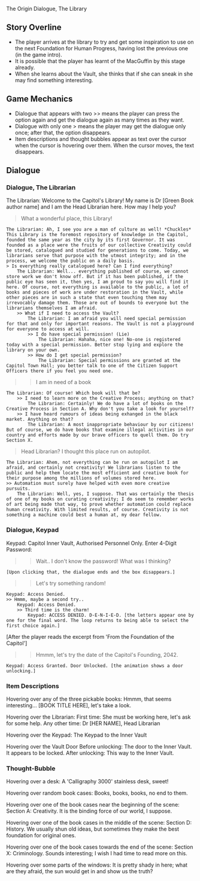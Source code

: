The Origin
Dialogue, The Library

## Story Overline

- The player arrives at the library to try and get some inspiration to use on the next Foundation for Human Progress, having lost the previous one (in the game intro).
- It is possible that the player has learnt of the MacGuffin by this stage already.
- When she learns about the Vault, she thinks that if she can sneak in she may find something interesting.

## Game Mechanics

- Dialogue that appears with two >> means the player can press the option again and get the dialogue again as many times as they want.
- Dialogue with only one > means the player may get the dialogue only once; after that, the option disappears.
- Item descriptions and thought bubbles appear as text over the cursor when the cursor is hovering over them. When the cursor moves, the text disappears.

## Dialogue

### Dialogue, The Librarian

The Librarian: Welcome to the Capitol's Library! My name is Dr [Green Book author name] and I am the Head Librarian here. How may I help you?

> What a wonderful place, this Library!

    The Librarian: Ah, I see you are a man of culture as well! *Chuckles* This Library is the foremost repository of knowledge in the Capitol, founded the same year as the city by its first Governor. It was founded as a place were the fruits of our collective Creativity could be stored, catalogued and studied for generations to come. Today, we librarians serve that purpose with the utmost integrity; and in the process, we welcome the public on a daily basis.
    > Is everything really catalogued here? Can I find everything?
    	The Librarian: Well... everything published of course, we cannot store work we don't know off. But if it has been published, if the public eye has seen it, then yes, I am proud to say you will find it here. Of course, not everything is available to the public, a lot of books and pieces of work are under restoration in the Vault, while other pieces are in such a state that even touching them may irrevocably damage them. Those are out of bounds to everyone but the librarians themselves I am afraid.
    	>> What if I need to access the Vault?
    		The Librarian: I am afraid you will need special permission for that and only for important reasons. The Vault is not a playground for everyone to access at will.
    		>> I do have special permission! (Lie)
    			The Librarian: Hahaha, nice one! No-one is registered today with a special permission. Better stop lying and explore the library on your own.
    		>> How do I get special permission?
    			The Librarian: Special permissions are granted at the Capitol Town Hall; you better talk to one of the Citizen Support Officers there if you feel you need one.

> > I am in need of a book

    The Librarian: Of course! Which book will that be?
    	>> I need to learn more on the Creative Process; anything on that?
    		The Librarian: Certainly! We do have a lot of books on the Creative Process in Section A. Why don't you take a look for yourself?
    	>> I have heard rumours of ideas being exhanged in the black market. Anything on that?
    		The Librarian: A most inappropriate behaviour by our citizens! But of course, we do have books that examine illegal activities in our country and efforts made by our brave officers to quell them. Do try Section X.

> Head Librarian? I thought this place run on autopilot.

    The Librarian: Ahem, not everything can be run on autopilot I am afraid, and certainly not creativity! We librarians listen to the public and help them locate the most efficient and creative book for their purpose among the millions of volumes stored here.
    >> Automation must surely have helped with even more creative pursuits.
    	The Librarian: Well, yes, I suppose. That was certainly the thesis of one of my books on curating creativity; I do seem to remember works of art being made that way, to prove whether automation could replace human creativity. With limited results, of course. Creativity is not something a machine could best a human at, my dear fellow.

### Dialogue, Keypad

Keypad: Capitol Inner Vault, Authorised Personnel Only. Enter 4-Digit Password:

> > Wait.. I don't know the password! What was I thinking?

    [Upon clicking that, the dialogue ends and the box disappears.]

> > Let's try something random!

    Keypad: Access Denied.
    >> Hmmm, maybe a second try..
    	Keypad: Access Denied.
    	>> Third time is the charm!
    		Keypad: ACCESS DENIED. D-E-N-I-E-D. [the letters appear one by one for the final word. The loop returns to being able to select the first choice again.]

[After the player reads the excerpt from 'From the Foundation of the Capitol']

> > Hmmm, let's try the date of the Capitol's Founding, 2042.

    Keypad: Access Granted. Door Unlocked. [the animation shows a door unlocking.]

### Item Descriptions

Hovering over any of the three pickable books:
Hmmm, that seems interesting... [BOOK TITLE HERE], let's take a look.

Hovering over the Librarian:
First time: She must be working here, let's ask for some help.
Any other time: Dr [HER NAME], Head Librarian

Hovering over the Keypad:
The Keypad to the Inner Vault

Hovering over the Vault Door
Before unlocking: The door to the Inner Vault. It appears to be locked.
After unlocking: This way to the Inner Vault.

### Thought-Bubble

Hovering over a desk:
A 'Calligraphy 3000' stainless desk, sweet!

Hovering over random book cases:
Books, books, books, no end to them.

Hovering over one of the book cases near the beginning of the scene:
Section A: Creativity. It is the binding force of our world, I suppose.

Hovering over one of the book cases in the middle of the scene:
Section D: History. We usually shun old ideas, but sometimes they make the best foundation for original ones.

Hovering over one of the book cases towards the end of the scene:
Section X: Criminology. Sounds interesting; I wish I had time to read more on this.

Hovering over some parts of the windows:
It is pretty shady in here; what are they afraid, the sun would get in and show us the truth?
